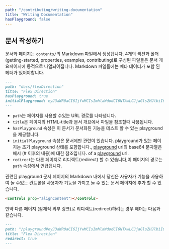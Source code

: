 ```yaml
---
path: "/contributing/writing-documentation"
title: "Writing Documentation"
hasPlayground: false
---
```


<!-- ## Writing Documentation -->
## 문서 작성하기

<!-- Documentation pages are generated from Markdown files in `contents/`.
The files are organized in 4 sections/folders (getting-started, properties,
examples, contributing) which are dynamically listed on the docs overview page.
The Markdown files should contain a header with metadata. -->

문서화 페이지는 `contents/`의 Markdown 파일에서 생성됩니다.
4개의 색션과 폴더(getting-started, properties, examples, contributing)로 구성된 파일들은 문서 개요페이지에 동적으로 나열되어집니다.
Markdown 파일들에는 메타 데이터가 포함 된 헤더가 있어야합니다.

```markdown
---
path: "docs/flexDirection"
title: "Flex Direction"
hasPlayground: true
initialPlayground: eyJ3aWR0aCI6IjYwMCIsImhlaWdodCI6NTAwLCJjaGlsZHJlbiI6W3t9LHt9LHt9XX0=
---
```

<!-- - The `path` indicates the URL path this page will be available at.
- The `title` is used as the page's HTML-title and when referencing
  the file from the documentation overview.
- The `hasPlayground` property indicates whether this documentation
  has an associated playground to test out the documented feature.
- The `initialPlayground` property is only relevant for documentation
  pages with playgrounds and contains the initial playground state.
  This base64 string is a reference to the hash (content after #)
  of a [playground](/playground) url.
 - The `redirect` property allows to redirect to the other page, the path of which is mentioned in the property `path`. -->
- `path`는 페이지를 사용할 수있는 URL 경로를 나타냅니다.
- `title`은 페이지의 HTML-title과 문서 개요에서 파일을 참조할때 사용됩니다.
- `hasPlayground` 속성은 이 문서가 문서화된 기능을 테스트 할 수 있는 playground을 제공합니다.
- `initialPlayground` 속성은 문서에만 관련이 있습니다. playground가 있는 페이지는 초기 playground 상태를 포함합니다.,
  [playground](/playground) url의 base64 문자열은 해시 (# 이후의 내용)에 대한 참조입니다.
  of a [playground](/playground) url.
 - `redirect`는 다른 페이지로 리디렉트(redirect) 할 수 있습니다,이 페이지의 경로는 `path` 속성에서 언급됩니다.


<!-- Within the markdown of a documentation page which has an associated
playground you can add controls to let the user play around with the feature
directly from the documenation page. -->


관련된 playground 문서 페이지의 Markdown 내에서
당신은 사용자가 기능을 사용하여 놀 수있는 컨트롤을 사용자가 기능을 가지고 놀 수 있는 문서 페이지에 추가 할 수 있습니다.

```markdown
<controls prop="alignContent"></controls>
```

<!-- If you would like to redirect to another page (potentially an external link) the header would look something like this. -->

만약 다른 페이지 (잠재적 외부 링크)로 리디렉트(redirect)하려는 경우 헤더는 다음과 같습니다.

```markdown
---
path: "/playground#eyJ3aWR0aCI6IjYwMCIsImhlaWdodCI6NTAwLCJjaGlsZHJlbiI6W3t9LHt9LHt9XX0="
title: "Flex Direction"
redirect: true
---

```
